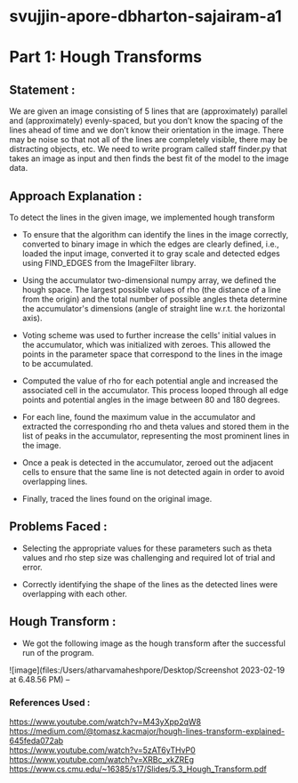 # svujjin-apore-dbharton-sajairam-a1

# Part  1:  Hough Transforms

## Statement : 

We are given an image consisting of 5 lines that are (approximately) parallel and (approximately) evenly-spaced, but you don’t know the spacing of the lines ahead of time and we don’t know their orientation in the image. There may be noise so that not all of the lines are completely visible, there may be distracting objects, etc.
We need to write program called staff finder.py that takes an image as input and then finds the best fit of the model to the image data. 

## Approach Explanation :

To detect the lines in the given image, we implemented hough transform

- To ensure that the algorithm can identify the lines in the image correctly, converted to binary image in which the edges are clearly defined, i.e., loaded the input image, converted it to gray scale and detected edges using FIND_EDGES from the ImageFilter library.

- Using the accumulator two-dimensional numpy array, we defined the hough space. The largest possible values of rho (the distance of a line from the origin) and the total number of possible angles theta determine the accumulator's dimensions (angle of straight line w.r.t. the horizontal axis).

- Voting scheme was used to further increase the cells' initial values in the accumulator, which was initialized with zeroes. This allowed the points in the parameter space that correspond to the lines in the image to be accumulated.

- Computed the value of rho for each potential angle and increased the associated cell in the accumulator. This process looped through all edge points and potential angles in the image between 80 and 180 degrees.
- For each line, found the maximum value in the accumulator and extracted the corresponding rho and theta values and stored them in the list of peaks in the accumulator, representing the most prominent lines in the image. 

- Once a peak is detected in the accumulator, zeroed out the adjacent cells to ensure that the same line is not detected again in order to avoid overlapping lines.

- Finally, traced the lines found on the original image.
 
## Problems Faced :

 - Selecting the appropriate values for these parameters such as theta values and rho step size was challenging and required lot of trial and error.
 
 - Correctly identifying the shape of the lines as the detected lines were overlapping with each other. 

## Hough Transform :

- We got the following image as the hough transform after the successful run of the program. 

![image](files:/Users/atharvamaheshpore/Desktop/Screenshot 2023-02-19 at 6.48.56 PM) – 



### References Used :

https://www.youtube.com/watch?v=M43yXpp2qW8 <br/>
https://medium.com/@tomasz.kacmajor/hough-lines-transform-explained-645feda072ab <br/>
https://www.youtube.com/watch?v=5zAT6yTHvP0 <br/>
https://www.youtube.com/watch?v=XRBc_xkZREg <br/>
https://www.cs.cmu.edu/~16385/s17/Slides/5.3_Hough_Transform.pdf <br/>
